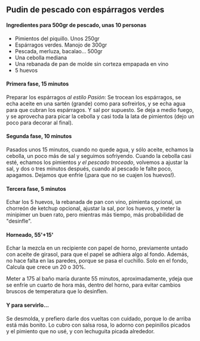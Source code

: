## Pudin de pescado con espárragos verdes

#### Ingredientes para 500gr de pescado, unas 10 personas

* Pimientos del piquillo. Unos 250gr
* Espárragos verdes. Manojo de 300gr
* Pescada, merluza, bacalao... 500gr
* Una cebolla mediana
* Una rebanada de pan de molde sin corteza empapada en vino
* 5 huevos 

#### Primera fase, 15 minutos

Preparar los espárragos _al estilo Pasión_: Se trocean los espárragos, se echa aceite en una sartén (grande) como para sofreirlos, y se echa agua para que cubran los espárragos. Y sal por supuesto. Se deja a medio fuego, y se aprovecha para picar la cebolla y casi toda la lata de pimientos (dejo un poco para decorar al final).

#### Segunda fase, 10 minutos

Pasados unos 15 minutos, cuando no quede agua, y sólo aceite, echamos la cebolla, un poco más de sal y seguimos sofriyendo. Cuando la cebolla casi esté, echamos los pimientos *y el pescado troceado*, volvemos a ajustar la sal, y dos o tres minutos después, cuando al pescado le falte poco, apagamos. Dejamos que enfríe (¡para que no se cuajen los huevos!).

#### Tercera fase, 5 minutos

Echar los 5 huevos, la rebanada de pan con vino, pimienta opcional, un chorreón de ketchup opcional, ajustar la sal, por los huevos, y meter la minipimer un buen rato, pero mientras más tiempo, más probabilidad de "desinfle". 

#### Horneado, 55'+15'

Echar la mezcla en un recipiente con papel de horno, previamente untado con aceite de girasol, para que el papel se adhiera algo al fondo. Además, no hace falta en las paredes, porque se pasa el cuchillo. Solo en el fondo, Calcula que crece un 20 o 30%.

Meter a 175 al baño maría durante 55 minutos, aproximadamente, ydeja que se enfríe un cuarto de hora más, dentro del horno, para evitar cambios bruscos de temperatura que lo desinflen. 

#### Y para servirlo...

Se desmolda, y prefiero darle dos vueltas con cuidado, porque lo de arriba está más bonito. Lo cubro con salsa rosa, lo adorno con pepinillos picados y el pimiento que no usé, y con lechuguita picada alrededor. 